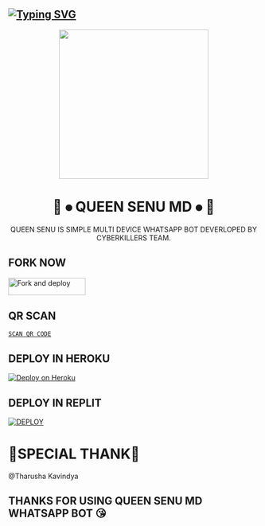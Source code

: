 ## [![Typing SVG](https://readme-typing-svg.herokuapp.com?font=Rockstar-ExtraBold&color=FF00FF&lines=𝚆𝙴𝙻𝙲𝙾𝙼𝙴+𝚃𝙾+𝚀𝚄𝙴𝙴𝙽+𝚂𝙴𝙽𝚄+𝚆𝙰+𝙱𝙾𝚃+𝚁𝙴𝙿𝙾.;𝙲𝚁𝙴𝙰𝚃𝙴𝙳+𝙱𝚈+𝙼𝚁+𝙸𝚂𝚄𝚁𝚄+𝙾𝙵𝙲;𝚃𝙷𝙸𝚂+𝙸𝚂+𝙰+𝚂𝙸𝙼𝙿𝙻𝙴+𝙼𝚄𝙻𝚃𝙸𝙳𝙴𝚅𝙸𝙲𝙴+𝙱𝙾𝚃;𝙰𝙽𝙳+𝙸𝙽𝙲𝙻𝚄𝙳𝙴+𝙼𝙾𝚁𝙴+𝙵𝙴𝙰𝚃𝚄𝚁𝙴𝚂;𝐓𝐇𝐀𝐍𝐊𝐒+𝐅𝐎𝐑+𝐕𝐈𝐒𝐈𝐓𝐈𝐍𝐆+𝐌𝐘+𝐆𝐈𝐓)](https://git.io/typing-svg)

<div align="center">
  <img src="https://i.ibb.co/kyqXtXm/1708757084147.jpg" width="300" height="300">
  
# 💃 ⦁ QUEEN SENU MD ⦁ 💃
<div align="center">
QUEEN SENU IS SIMPLE MULTI DEVICE WHATSAPP BOT DEVERLOPED BY CYBERKILLERS TEAM.








<div align="left">






## FORK NOW

<p align="left">
<a href="https://github.com/CyberKillersTEAM/QUEEN-SENU-MD/fork"><img align="center" src="https://img.shields.io/badge/Fork This Repo-black?style=for-the-badge&logo=git&logoColor=white" alt="Fork and deploy" height="35" width="155" /></a>







## QR SCAN 
 
[`SCAN QR CODE`](https://queen-senu-qr.onrender.com)







## DEPLOY IN HEROKU

 [![Deploy on Heroku](https://www.herokucdn.com/deploy/button.svg)](https://dashboard.heroku.com/new?template=https://github.com/CyberKillersTEAM/QUEEN-SENU-MD)







## DEPLOY IN REPLIT

<a href='https://replit.com/github.com/CyberKillersTEAM/QUEEN-SENU-MD' target="_blank"><img alt='DEPLOY' src='https://img.shields.io/badge/-IMPORT-black?style=for-the-badge&logo=replit'/></a>









 # 💌SPECIAL THANK💌
 @Tharusha Kavindya


## THANKS FOR USING QUEEN SENU MD WHATSAPP BOT 😘
